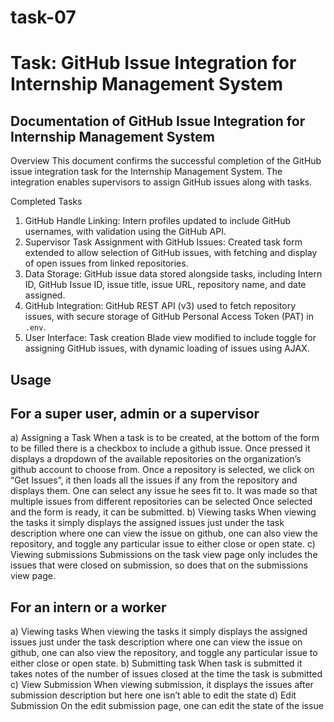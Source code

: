 # task-07
# Task: GitHub Issue Integration for Internship Management System
## Documentation of GitHub Issue Integration for Internship Management System

Overview
This document confirms the successful completion of the GitHub issue integration task for the Internship Management System. The integration enables supervisors to assign GitHub issues along with tasks.

Completed Tasks
1. GitHub Handle Linking: Intern profiles updated to include GitHub usernames, with validation using the GitHub API.
2. Supervisor Task Assignment with GitHub Issues: Created task form extended to allow selection of GitHub issues, with fetching and display of open issues from linked repositories.
3. Data Storage: GitHub issue data stored alongside tasks, including Intern ID, GitHub Issue ID, issue title, issue URL, repository name, and date assigned.
4. GitHub Integration: GitHub REST API (v3) used to fetch repository issues, with secure storage of GitHub Personal Access Token (PAT) in `.env`.
5. User Interface: Task creation Blade view modified to include toggle for assigning GitHub issues, with dynamic loading of issues using AJAX.

## Usage
## For a super user, admin or a supervisor
a) Assigning a Task
    When a task is to be created, at the bottom of the form to be filled there is a checkbox to include a github issue. Once pressed it displays a dropdown of the available repositories on the organization’s github account to choose from.
    Once a repository is selected, we click on “Get Issues”, it then loads all the issues if any from the repository and displays them. One can select any issue he sees fit to. It was made so that multiple issues from different repositories can be selected
    Once selected and the form is ready, it can be submitted.
b) Viewing tasks
    When viewing the tasks it simply displays the assigned issues just under the task description where one can view the issue on github, one can also view the repository, and toggle any particular issue to either close or open state.
c) Viewing submissions
    Submissions on the task view page only includes the issues that were closed on submission, so does that on the submissions view page.
## For an intern or a worker
a) Viewing tasks
    When viewing the tasks it simply displays the assigned issues just under the task description where one can view the issue on github, one can also view the repository, and toggle any particular issue to either close or open state.
b) Submitting task
    When task is submitted it takes notes of the number of issues closed at the time the task is submitted
c) View Submission
    When viewing submission, it displays the issues after submission description but here one isn’t able to edit the state
d) Edit Submission
    On the edit submission page, one can edit the state of the issue
